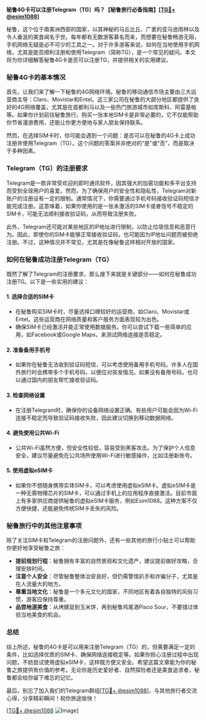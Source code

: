 **秘鲁4G卡可以注册Telegram（TG）吗？【秘鲁旅行必备指南】[[TG💪+ @esim1088](https://t.me/s/esim1088)]**

秘鲁，这个位于南美洲西部的国家，以其神秘的马丘比丘、广袤的亚马逊雨林以及令人垂涎的美食闻名于世。每年都有无数游客慕名而来，而想要在秘鲁畅游无阻，手机网络无疑是必不可少的工具之一。对于许多游客来说，如何在当地使用手机网络，尤其是能否顺利注册和使用Telegram（简称TG），是一个常见的疑问。本文将为你详细解答秘鲁4G卡是否可以注册TG，并提供相关的实用建议。

### 秘鲁4G卡的基本情况

首先，让我们来了解一下秘鲁的4G网络环境。秘鲁的移动通信市场主要由三大运营商主导：Claro、Movistar和Entel。这三家公司在秘鲁的大部分地区都提供了良好的4G网络覆盖，尤其是在首都利马以及一些热门旅游城市如库斯科、阿雷基帕等。如果你计划前往秘鲁旅行，购买一张本地SIM卡是非常必要的，它不仅能帮助你节省漫游费用，还能让你更方便地与家人朋友保持联系。

然而，在选择SIM卡时，你可能会遇到一个问题：是否可以在秘鲁的4G卡上成功注册并使用Telegram（TG）。这个问题的答案并非绝对的“是”或“否”，而是取决于多种因素。

### Telegram（TG）的注册要求

Telegram是一款非常受欢迎的即时通讯软件，因其强大的加密功能和多平台支持而受到全球用户的喜爱。然而，为了确保用户的安全性和隐私性，Telegram对新账户的注册设有一定的限制。通常情况下，你需要通过手机号码接收验证码短信才能完成注册。这意味着，如果你使用的是一张未激活的SIM卡或者信号不稳定的SIM卡，可能无法顺利接收验证码，从而导致注册失败。

此外，Telegram还可能对某些地区的IP地址进行限制，以防止垃圾信息和恶意行为。因此，即使你的SIM卡能够正常接收验证码，也可能因为IP地址问题而被拒绝注册。不过，这种情况并不常见，尤其是在像秘鲁这样相对开放的国家。

### 如何在秘鲁成功注册Telegram（TG）

既然了解了Telegram的注册要求，那么接下来就是关键部分——如何在秘鲁成功注册TG。以下是一些实用的建议：

#### 1. **选择合适的SIM卡**
   - 在秘鲁购买SIM卡时，尽量选择口碑较好的运营商，如Claro、Movistar或Entel。这些运营商在网络质量和客户服务方面表现较为出色。
   - 确保SIM卡已经激活并能正常使用数据服务。你可以尝试下载一些简单的应用，如Facebook或Google Maps，来测试网络连接是否稳定。

#### 2. **准备备用手机号**
   - 如果你在秘鲁无法收到验证码短信，可以考虑使用备用手机号码。许多人在国外旅行时会携带多个手机号码，以便应对突发情况。如果没有备用号码，也可以通过国内的朋友帮忙接收验证码。

#### 3. **检查网络设置**
   - 在注册Telegram时，确保你的设备网络设置正确。有些用户可能会因为Wi-Fi连接不稳定而导致验证码接收失败，因此建议切换到移动数据网络。

#### 4. **避免使用公共Wi-Fi**
   - 公共Wi-Fi虽然方便，但安全性较低，容易受到黑客攻击。为了保护个人信息安全，建议尽量避免在公共场所使用Wi-Fi进行敏感操作，比如注册新账号。

#### 5. **使用虚拟eSIM卡**
   - 如果你不想随身携带实体SIM卡，可以考虑使用虚拟eSIM卡。虚拟eSIM卡是一种无需物理芯片的SIM卡，可以通过手机上的应用程序直接激活。目前市面上有多家供应商提供秘鲁的虚拟eSIM卡服务，例如Esim1088。这种方案不仅方便快捷，还能避免传统SIM卡丢失的风险。

### 秘鲁旅行中的其他注意事项

除了关注SIM卡和Telegram的注册问题外，还有一些其他的旅行小贴士可以帮助你更好地享受秘鲁之旅：

- **提前规划行程**：秘鲁拥有丰富的自然景观和文化遗产，建议提前做好攻略，合理安排时间。
- **注意个人安全**：尽管秘鲁整体治安良好，但仍需警惕扒手和诈骗分子，尤其是在人流量大的地方。
- **尊重当地文化**：秘鲁是一个多元文化的国家，不同地区有着各自独特的风俗习惯，游客应保持尊重。
- **品尝地道美食**：从烤豚鼠到玉米饼，再到秘鲁鸡尾酒Pisco Sour，不要错过体验当地美食的机会。

### 总结

综上所述，秘鲁的4G卡是可以用来注册Telegram（TG）的，但需要满足一定的条件，比如选择优质的SIM卡、确保网络连接稳定等。如果你担心注册过程中出现问题，不妨尝试使用虚拟eSIM卡，这样既方便又安全。希望这篇文章能为你的秘鲁之旅提供有价值的参考。无论你是历史爱好者、自然探险者还是美食追求者，秘鲁都会给你留下难忘的记忆。

最后，别忘了加入我们的Telegram群组[[TG💪+ @esim1088](https://t.me/s/esim1088)]，与其他旅行者交流心得，分享精彩瞬间！祝你旅途愉快！

[[TG💪+ @esim1088](https://t.me/s/esim1088) ![Image](https://i.postimg.cc/4NQfJmqS/Snipaste-2025-05-13-00-14-12.png)]